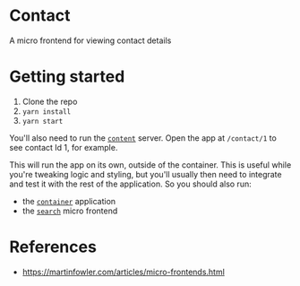 # Contact


A micro frontend for viewing contact details

# Getting started

1. Clone the repo
2. `yarn install`
3. `yarn start`

You'll also need to run the [`content`](https://github.com/) server.
Open the app at `/contact/1` to see contact Id 1, for example.

This will run the app on its own, outside of the container. This is useful while
you're tweaking logic and styling, but you'll usually then need to integrate and
test it with the rest of the application. So you should also run:

- the [`container`](https://github.com/rocco-scaramuzzi/micro-frontend-container) application
- the [`search`](https://github.com/rocco-scaramuzzi/micro-frontend-search) micro frontend

# References

- https://martinfowler.com/articles/micro-frontends.html 

